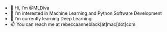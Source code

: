 - 👋 Hi, I’m @MLDiva
- 👀 I’m interested in Machine Learning and Python Software Development
- 🌱 I’m currently learning Deep Learning
- 📫 You can reach me at rebeccaanneblack[at]mac[dot]com

<!---
MLDiva/MLDiva is a ✨ special ✨ repository because its `README.md` (this file) appears on your GitHub profile.
You can click the Preview link to take a look at your changes.
--->
